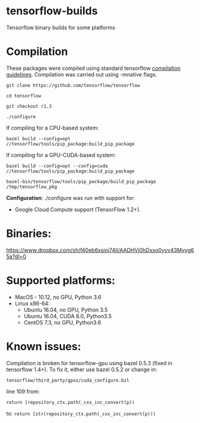 # tensorflow-builds
Tensorflow binary builds for some platforms

Compilation
===========

These packages were compiled using standard tensorflow [compilation
                                                        guidelines](https://www.tensorflow.org/install/install_sources). 
Compilation was carried out using -mnative flags.

`git clone https://github.com/tensorflow/tensorflow`

`cd tensorflow`

`git checkout r1.3`

`./configure`

If compiling for a CPU-based system:

`bazel build --config=opt //tensorflow/tools/pip_package:build_pip_package`

If compiling for a GPU-CUDA-based system:

`bazel build --config=opt --config=cuda //tensorflow/tools/pip_package:build_pip_package`

`bazel-bin/tensorflow/tools/pip_package/build_pip_package /tmp/tensorflow_pkg`

**Configuration**:
./configure was run with support for:
- Google Cloud Compute support (TensorFlow 1.2+).

Binaries:
=========
https://www.dropbox.com/sh/f40eb6xsioj74il/AADHVj0hDxxo0yyv43Myvg65a?dl=0

Supported platforms:
====================

- MacOS - 10.12, no GPU, Python 3.6
- Linux x86-64:
  - Ubuntu 16.04, no GPU, Python 3.5 
  - Ubuntu 16.04, CUDA 8.0, Python3.5
  - CentOS 7.3, no GPU, Python3.6
  
Known issues:
=============
Compilation is broken for tensorflow-gpu using bazel 0.5.3 (fixed in tensorflow 1.4+). To fix it, either use bazel 0.5.2
or change in: 

`tensorflow/third_party/gpus/cuda_configure.bzl`

line 109 from:

`return [repository_ctx.path(_cxx_inc_convert(p))`

to:
`return [str(repository_ctx.path(_cxx_inc_convert(p)))`
